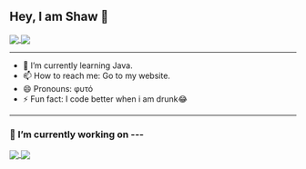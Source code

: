 <!--
**shawsuraj/shawsuraj** is a ✨ _special_ ✨ repository because its `README.md` (this file) appears on your GitHub profile.
-->

## Hey, I am Shaw 👋

<a href="https://github-readme-stats.vercel.app/api/top-langs/?username=shawsuraj&langs_count=8&layout=compact">
  <img align="center" src="https://github-readme-stats.vercel.app/api/top-langs/?username=shawsuraj&langs_count=8&layout=compact&theme=dracula" />
</a>
<a href="https://github-readme-stats.vercel.app/api?username=shawsuraj&count_private=true&theme=dracula">
  <img align="center" src="https://github-readme-stats.vercel.app/api?username=shawsuraj&count_private=true&theme=dracula" />
</a>

<hr>

- 🌱 I’m currently learning Java.
- 📫 How to reach me: Go to my website.
- 😄 Pronouns: φυτό
- ⚡ Fun fact: I code better when i am drunk😂

<hr>


### 🔭 I’m currently working on ---

<a href="https://github.com/shawsuraj/Verum-Veil">
  <img align="center" src="https://github-readme-stats.vercel.app/api/pin/?username=shawsuraj&repo=movie-barcode&theme=dracula" />
</a>
<a href="https://github.com/shawsuraj/nuntius">
  <img align="center" src="https://github-readme-stats.vercel.app/api/pin/?username=shawsuraj&repo=nuntius&theme=dracula" />
</a>

